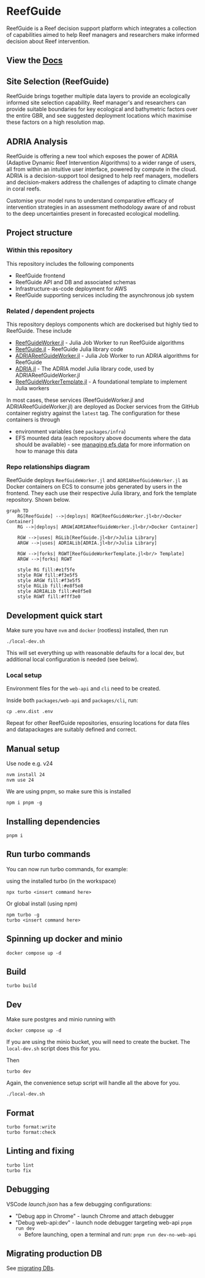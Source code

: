 # ReefGuide

ReefGuide is a Reef decision support platform which integrates a collection of capabilities aimed to help Reef managers and researchers make informed decision about Reef intervention.

## View the [Docs](https://open-aims.github.io/reefguide)

## Site Selection (ReefGuide)

ReefGuide brings together multiple data layers to provide an ecologically informed site selection capability. Reef manager's and researchers can provide suitable boundaries for key ecological and bathymetric factors over the entire GBR, and see suggested deployment locations which maximise these factors on a high resolution map.

## ADRIA Analysis

ReefGuide is offering a new tool which exposes the power of ADRIA (Adaptive Dynamic Reef Intervention Algorithms) to a wider range of users, all from within an intuitive user interface, powered by compute in the cloud. ADRIA is a decision-support tool designed to help reef managers, modellers and decision-makers address the challenges of adapting to climate change in coral reefs.

Customise your model runs to understand comparative efficacy of intervention strategies in an assessment methodology aware of and robust to the deep uncertainties present in forecasted ecological modelling.

## Project structure

### Within this repository

This repository includes the following components

- ReefGuide frontend
- ReefGuide API and DB and associated schemas
- Infrastructure-as-code deployment for AWS
- ReefGuide supporting services including the asynchronous job system

### Related / dependent projects

This repository deploys components which are dockerised but highly tied to ReefGuide. These include

- [ReefGuideWorker.jl](https://github.com/open-AIMS/ReefGuideWorker.jl) - Julia Job Worker to run ReefGuide algorithms
- [ReefGuide.jl](https://github.com/open-AIMS/ReefGuide.jl) - ReefGuide Julia library code
- [ADRIAReefGuideWorker.jl](https://github.com/open-AIMS/ADRIAReefGuideWorker.jl) - Julia Job Worker to run ADRIA algorithms for ReefGuide
- [ADRIA.jl](https://github.com/open-AIMS/ADRIA.jl) - The ADRIA model Julia library code, used by ADRIAReefGuideWorker.jl
- [ReefGuideWorkerTemplate.jl](https://github.com/open-AIMS/ReefGuideWorkerTemplate.jl) - A foundational template to implement Julia workers

In most cases, these services (ReefGuideWorker.jl and ADRIAReefGuideWorker.jl) are deployed as Docker services from the GitHub container registry against the `latest` tag. The configuration for these containers is through

- environment variables (see `packages/infra`)
- EFS mounted data (each repository above documents where the data should be available) - see [managing efs data](docs/managing-efs-data.md) for more information on how to manage this data

### Repo relationships diagram

ReefGuide deploys `ReefGuideWorker.jl` and `ADRIAReefGuideWorker.jl` as Docker containers on ECS to consume jobs generated by users in the frontend. They each use their respective Julia library, and fork the template repository. Shown below.

```mermaid
graph TD
    RG[ReefGuide] -->|deploys| RGW[ReefGuideWorker.jl<br/>Docker Container]
    RG -->|deploys| ARGW[ADRIAReefGuideWorker.jl<br/>Docker Container]

    RGW -->|uses| RGLib[ReefGuide.jl<br/>Julia Library]
    ARGW -->|uses| ADRIALib[ADRIA.jl<br/>Julia Library]

    RGW -->|forks| RGWT[ReefGuideWorkerTemplate.jl<br/> Template]
    ARGW -->|forks| RGWT

    style RG fill:#e1f5fe
    style RGW fill:#f3e5f5
    style ARGW fill:#f3e5f5
    style RGLib fill:#e8f5e8
    style ADRIALib fill:#e8f5e8
    style RGWT fill:#fff3e0
```

## Development quick start

Make sure you have `nvm` and `docker` (rootless) installed, then run

```
./local-dev.sh
```

This will set everything up with reasonable defaults for a local dev, but additional
local configuration is needed (see below).

### Local setup

Environment files for the `web-api` and `cli` need to be created.

Inside both `packages/web-api` and `packages/cli`, run:

```
cp .env.dist .env
```

Repeat for other ReefGuide repositories, ensuring locations for data files and datapackages
are suitably defined and correct.

## Manual setup

Use node e.g. v24

```
nvm install 24
nvm use 24
```

We are using pnpm, so make sure this is installed

```
npm i pnpm -g
```

## Installing dependencies

```
pnpm i
```

## Run turbo commands

You can now run turbo commands, for example:

using the installed turbo (in the workspace)

```
npx turbo <insert command here>
```

Or global install (using npm)

```
npm turbo -g
turbo <insert command here>
```

## Spinning up docker and minio

```
docker compose up -d
```

## Build

```
turbo build
```

## Dev

Make sure postgres and minio running with

```
docker compose up -d
```

If you are using the minio bucket, you will need to create the bucket. The `local-dev.sh` script does this for you.

Then

```
turbo dev
```

Again, the convenience setup script will handle all the above for you.

```
./local-dev.sh
```

## Format

```
turbo format:write
turbo format:check
```

## Linting and fixing

```
turbo lint
turbo fix
```

## Debugging

VSCode _launch.json_ has a few debugging configurations:

- "Debug app in Chrome" - launch Chrome and attach debugger
- "Debug web-api:dev" - launch node debugger targeting web-api `pnpm run dev`
  - Before launching, open a terminal and run: `pnpm run dev-no-web-api`

## Migrating production DB

See [migrating DBs](./docs/migrating-production-db.md).
